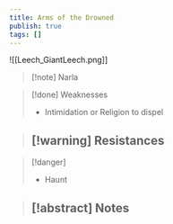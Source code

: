 ```yaml
---
title: Arms of the Drowned
publish: true
tags: []
---
```

![[Leech_GiantLeech.png]]
> [!note] Narla
> <span style="font-family: 'Lucida Handwriting'; font-optical-sizing: auto; font-style: normal; word-break: break-word;"><span/>

> [!done] Weaknesses
> - Intimidation or Religion to dispel

> [!warning] Resistances
> - 

> [!danger]
> - Haunt

> [!abstract] Notes
> - 